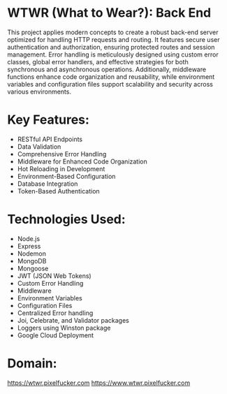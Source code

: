 # WTWR (What to Wear?): Back End

This project applies modern concepts to create a robust back-end server optimized for handling HTTP requests and routing. It features secure user authentication and authorization, ensuring protected routes and session management. Error handling is meticulously designed using custom error classes, global error handlers, and effective strategies for both synchronous and asynchronous operations. Additionally, middleware functions enhance code organization and reusability, while environment variables and configuration files support scalability and security across various environments.

# Key Features:

- RESTful API Endpoints
- Data Validation
- Comprehensive Error Handling
- Middleware for Enhanced Code Organization
- Hot Reloading in Development
- Environment-Based Configuration
- Database Integration
- Token-Based Authentication

# Technologies Used:

- Node.js
- Express
- Nodemon
- MongoDB
- Mongoose
- JWT (JSON Web Tokens)
- Custom Error Handling
- Middleware
- Environment Variables
- Configuration Files
- Centralized Error handling
- Joi, Celebrate, and Validator packages
- Loggers using Winston package
- Google Cloud Deployment

# Domain:

https://wtwr.pixelfucker.com
https://www.wtwr.pixelfucker.com
